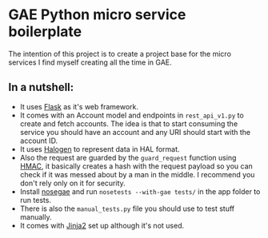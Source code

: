 # GAE Python micro service boilerplate

The intention of this project is to create a project base for the micro services I find myself creating all the time in GAE.

## In a nutshell:

* It uses [Flask](http://flask.pocoo.org/) as it's web framework.
* It comes with an Account model and endpoints in `rest_api_v1.py` to create and fetch accounts.
The idea is that to start consuming the service you should have an account and any URI should start with the account ID.
* It uses [Halogen](https://pypi.python.org/pypi/halogen) to represent data in HAL format.
* Also the request are guarded by the `guard_request` function using [HMAC](https://en.wikipedia.org/wiki/Hash-based_message_authentication_code), it basically creates a hash with the request payload so you can check if it was messed about by a man in the middle. I recommend you don't rely only on it for security.
* Install [nosegae](https://pypi.org/project/NoseGAE/) and run `nosetests --with-gae tests/` in the app folder to run tests.
* There is also the `manual_tests.py` file you should use to test stuff manually.
* It comes with [Jinja2](http://jinja.pocoo.org/docs/dev/) set up although it's not used.
